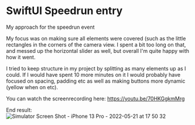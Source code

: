 # SwiftUI Speedrun entry
My approach for the speedrun event

My focus was on making sure all elements were covered (such as the little rectangles in the corners of the camera view. I spent a bit too long on that, and messed up the horizontal slider as well, but overall I'm quite happy with how it went. 

I tried to keep structure in my project by splitting as many elements up as I could. If I would have spent 10 more minutes on it I would probably have focused on spacing, padding etc as well as making buttons more dynamic (yellow when on etc).

You can watch the screenrecording here:
https://youtu.be/70HKGgkmMrg

End result:
![Simulator Screen Shot - iPhone 13 Pro - 2022-05-21 at 17 50 32](https://user-images.githubusercontent.com/170948/169659353-93c3ee9f-5574-42a6-81c6-e23a1fdfb972.png)
